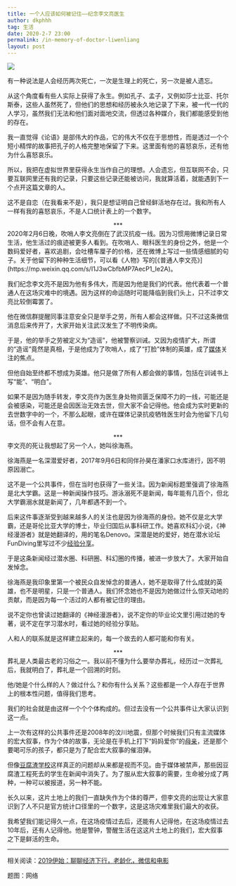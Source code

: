 ```yaml
---
title: 一个人应该如何被记住——纪念李文亮医生
author: dkphhh
tag: 生活
date: 2020-2-7 23:00
permalink: /in-memory-of-doctor-liwenliang
layout: post
---
```


![](https://assets.matters.news/embed/1cc2c5aa-a28b-431e-91a8-05c2dd1ce9eb.jpeg)

有一种说法是人会经历两次死亡，一次是生理上的死亡，另一次是被人遗忘。

从这个角度看有些人实际上获得了永生。例如孔子、孟子，又例如莎士比亚、托尔斯泰，这些人虽然死了，但他们的思想和经历被永久地记录了下来，被一代一代的人学习，虽然我们无法和他们面对面地交流，但透过各种媒介，我们都能感受到他的存在。

我一直觉得《论语》是部伟大的作品，它的伟大不仅在于思想性，而是透过一个个短小精悍的故事把孔子的人格完整地保留了下来。这里面有他的喜怒哀乐，还有他为什么喜怒哀乐。

所以，我把在虚拟世界里获得永生当作自己的理想。人会遗忘，但互联网不会，只要互联网里还有我的记录，只要这些记录还能被访问，我就算活着，就能遇到下一个点开这篇文章的人。

这不是自恋（在我看来不是），我只是想证明自己曾经鲜活地存在过。我和所有人一样有我的喜怒哀乐，不是人口统计表上的一个数字。

<center>***</center>
2020年2月6日晚，吹哨人李文亮倒在了武汉抗疫一线。因为习惯用微博记录日常生活，他生活过的痕迹被更多人看到。在吹哨人、眼科医生的身份之外，他是一个数码爱好者，喜欢追剧，会吐槽车厘子的价格，还在微博上写过一些情感细腻的句子。关于他留下的种种生活细节，可以看《人物》写的[《普通人李文亮》](https://mp.weixin.qq.com/s/I1J3wCbfbMP7AecP1_Ie2A)。

我们纪念李文亮不是因为他有多伟大，而是因为他是我们的代表。他代表着一个普通人在这场灾难中的境遇。因为这样的命运随时可能降临到我们头上，只不过李文亮比较倒霉罢了。

他在微信群提醒同事注意安全只是举手之劳，所有人都会这样做。只不过这条微信消息后来传开了，大家开始关注武汉发生了不明传染病。

于是，他的举手之劳被定义为“造谣”，他被警察训诫。又因为疫情扩大，所谓的“造谣”竟然是真相，于是他成为了吹哨人，成了“打脸”体制的英雄，成了[媒体](http://m.china.caixin.com/m/2020-02-07/101509761.html)关注的焦点。

但他自始至终都不想成为英雄。他只是做了所有人都会做的事情，包括在训诫书上写“能”、“明白”。

如果不是因为随手转发，李文亮作为医生身处物资匮乏保障不力的一线，可能还是会被感染，可能还是会因医治无效去世，但大家不会记得他。他会成为实时更新的去世数字中的一个，不那么起眼，或许在媒体记录抗疫牺牲医生时会为他留下几句话，但不会有人在意。

<center>***</center>
李文亮的死让我想起了另一个人，她叫徐海燕。

徐海燕是一名深潜爱好者，2017年9月6日和同伴孙昊在潘家口水库进行，因不明原因溺亡。

这不是一个公共事件，但在当时也获得了一些关注。因为新闻标题里强调了徐海燕是北大学霸。这是一种新闻操作技巧。游泳溺死不是新闻，每年能有几百个，但北大学霸溺水就是新闻了，几年都遇不到一个。

后来这件事逐渐受到越来越多人的关注也是因为徐海燕的身份。她不仅是北大学霸，还是哥伦比亚大学的博士，毕业归国后从事科研工作。她喜欢科幻小说，《神经漫游者》就是她翻译的，用的笔名Denovo。深潜是她的爱好，她在潜水论坛FunDiving里写过不少[经验分享](http://www.fundiving.com/author/denovo)。

于是这条新闻经过潜水圈、科研圈、科幻圈的传播，被进一步放大了。大家开始自发悼念。

徐海燕是我印象里第一个被民众自发悼念的普通人，她不是取得了什么成就的英雄，也不是明星，只是一个普通人。我们怀念她也不是因为她做过什么惊天动地的贡献，而是因为每一个活过的人都有被记住的理由。

说不定你也曾读过她翻译的《神经漫游者》，说不定你的毕业论文里引用过她的专著，说不定在学习潜水时，看过她的经验分享贴。

人和人的联系就是这样建立起来的，每一个故去的人都可能和你有关。

<center>***</center>
葬礼是人类最古老的习俗之一。我以前不懂为什么要举办葬礼，经历过一次葬礼后，我就明白了，葬礼是一个回溯的时刻。

他/她是个什么样的人？做过什么？和你有什么关系？这些都是一个人存在于世界上的根本性问题，值得我们思考。

我们的社会就是由这样一个个个体构成的。但过去没有一个公共事件让大家认识到这一点。

上一次有这样的公共事件还是2008年的汶川地震，但那个时候我们只有主流媒体的宏大叙事，作为个体的故事，无论是在手机上打下“妈妈爱你”的[母亲](http://blog.sina.com.cn/s/blog_5386158801009eb2.html)，还是那个要喝可乐的孩子，都只是为了配合宏大叙事的催泪弹。

但像[豆腐渣学校](https://zh.wikipedia.org/wiki/%E5%B7%9D%E9%9C%87%E6%A0%A1%E8%88%8D%E5%80%92%E5%A1%8C)这样真正的问题却从来都是视而不见。由于媒体被禁声，那些因豆腐渣工程死去的学生在新闻中消失了。为了服从宏大叙事的需要，生命被分成了两种，一种可以被报道，另一种不能。

长久以来，这片土地上的我们一直缺失作为个体的尊严，但李文亮的出现让大家意识到了人不只是官方统计口径里的一个数字，这是这场灾难里我们最大的收获。

我希望我们能记得久一点，在这场疫情过去后，还能有人记得他，在这场疫情过去10年后，还有人记得他。他是警钟，警醒生活在这这片土地上的我们，宏大叙事之下是鲜活的生命。

---



相关阅读：[2019伊始：聊聊经济下行，老龄化，微信和电影](./2019-begin)

题图：网络